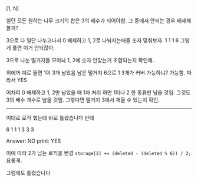[1, N]

일단 모든 원하는 나무 크기의 합은 3의 배수가 되어야함.
그 중에서 안되는 경우 배제해볼까?

3으로 다 일단 나누고나서
0 배제하고 1, 2로 나눠지는애들 숫자 맞춰보자.
1 1 1 6
그렇게 풀면 이거 안되잖아.

3으로 나눈 떨거지들 모아놔
1, 2에 숫자 안맞는거 조합되는지 확인해.

위에꺼 예로 들면 1이 3개 남았음
남은 떨거지 6으로 1 3개가 커버 가능하냐?
가능함. 따라서 YES

어차피 0 배제하고 1, 2만 남았을 때 1차 처리 하면
1이나 2 한 종류만 남을 것임.
그것도 3의 배수 개수로 남을 것임.
그렇다면 떨거지 3에서 채울 수 있는지 확인.

---

이대로 로직 했는데 바로 틀렸습니다
반례

6
1 1 1 3 3 3

Answer: NO
print: YES

이에 따라
2가 남는 로직을 변경
`storage[2] += (deleted - (deleted % 6)) / 2;`
요롷게.

그럼에도 틀렸습니다
